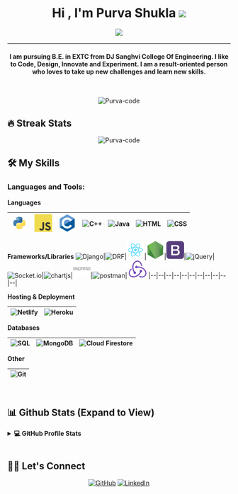 <!--
**Purva-code/Purva-code** is a ✨ _special_ ✨ repository because its `README.md` (this file) appears on your GitHub profile.

Here are some ideas to get you started:

- 🔭 I’m currently working on ...
- 🌱 I’m currently learning ...
- 👯 I’m looking to collaborate on ...
- 🤔 I’m looking for help with ...
- 💬 Ask me about ...
- 📫 How to reach me: ...
- 😄 Pronouns: ...
- ⚡ Fun fact: ...
-->

<h1 align="center">Hi , I'm Purva Shukla <img src="https://media.giphy.com/media/hvRJCLFzcasrR4ia7z/giphy.gif" width="35"></h1>
<p align="center">
  <a href="https://github.com/DenverCoder1/readme-typing-svg"><img src="https://readme-typing-svg.herokuapp.com?lines=EXTC+Student;Java+Developer;Web+Developer;DS%20Enthusiast;Always%20learning%20new%20things&center=true&width=500&height=50"></a>
</p>
<hr/>
<h4 align="center">I am pursuing B.E. in EXTC from DJ Sanghvi College Of Engineering. I like to Code, Design, Innovate and Experiment. I am a result-oriented person who loves to take up new challenges and learn new skills.</h4>
<br>
<p align="center"> <img src="https://komarev.com/ghpvc/?username=Purva-code&label=Profile%20views&color=0e75b6&style=plastic" alt="Purva-code" /> </p>

## 🔥 Streak Stats
<p align="center"><img src="https://github-readme-streak-stats.herokuapp.com/?user=Purva-code&theme=algolia" alt="Purva-code"  /></p>


## 🛠️ My Skills

<h3 align="left">Languages and Tools:</h3>

**Languages**


<img title="Python" alt="Python" width="40px" src="https://raw.githubusercontent.com/github/explore/master/topics/python/python.png" />|<img alt="JS" title="JavaScript" width="40px" src="https://raw.githubusercontent.com/github/explore/master/topics/javascript/javascript.png">| <img src="https://raw.githubusercontent.com/devicons/devicon/master/icons/c/c-original.svg" alt="c" width="40" height="40"/>|<img title="C++" alt="C++" width="40px" src="https://upload.wikimedia.org/wikipedia/commons/thumb/1/18/ISO_C%2B%2B_Logo.svg/1200px-ISO_C%2B%2B_Logo.svg.png">|<img title="Java" alt="Java" width="40px" src="https://logoeps.com/wp-content/uploads/2011/06/java-logo-vector.png">|<img title="HTML" alt="HTML" width="40px" src="https://www.w3.org/html/logo/downloads/HTML5_Badge_512.png">|<img title="CSS" alt="CSS" width="40px" src="https://www.pngix.com/pngfile/big/193-1937198_image-result-for-css3-icon-css-logo-transparent.png">
|--|--|--|--|--|--|--|

**Frameworks/Libraries**
<img title="Django" alt="Django" height="30px" src="https://twilio-cms-prod.s3.amazonaws.com/original_images/django-dark.png">|<img title="Django Rest Framework" alt="DRF" width="45px" src="https://storage.googleapis.com/cw-p1w5jpim0sdhkccw8gr/media/blog-images/drf-logo2.png">|<img title="React" alt="React" width="40px" src="https://raw.githubusercontent.com/github/explore/master/topics/react/react.png">|<img title="Node" alt="Node" width="40px" src="https://raw.githubusercontent.com/github/explore/80688e429a7d4ef2fca1e82350fe8e3517d3494d/topics/nodejs/nodejs.png">|<img title="Bootstrap" alt="Bootstrap" width="40px" src="https://raw.githubusercontent.com/github/explore/master/topics/bootstrap/bootstrap.png">|<img title="jQuery" alt="jQuery" width="40px" src="https://res.cloudinary.com/penname/image/fetch/https://miro.medium.com/max/570/1*QR2SBNwG75LyY5uwqWpN3A.png">|<img title="Socket.io" alt="Socket.io" width="40px" src="https://upload.wikimedia.org/wikipedia/commons/9/96/Socket-io.svg">|<img src="https://www.chartjs.org/media/logo-title.svg" alt="chartjs" width="40" height="40"/>|<img src="https://raw.githubusercontent.com/devicons/devicon/master/icons/express/express-original-wordmark.svg" alt="express" width="40" height="40"/>|<img src="https://www.vectorlogo.zone/logos/getpostman/getpostman-icon.svg" alt="postman" width="40" height="40"/>| <img src="https://raw.githubusercontent.com/devicons/devicon/master/icons/redux/redux-original.svg" alt="redux" width="40" height="40"/>
|--|--|--|--|--|--|--|--|--|--|--|


**Hosting & Deployment**

|<img title="Netlify" alt="Netlify" width="40px" src="https://jeancochrane.com/static/images/blog/netlify-identity-dealbreakers/netlify-logo.png">|<img title="Heroku" alt="Heroku" width="40px" src="https://cdn.iconscout.com/icon/free/png-512/heroku-5-569467.png">
|--|--|

**Databases**

<img title="SQL" alt="SQL" width="60px" src="https://download.logo.wine/logo/MySQL/MySQL-Logo.wine.png">|<img title="MongoDB" alt="MongoDB" height="30px" src="https://webassets.mongodb.com/_com_assets/cms/mongodb_logo1-76twgcu2dm.png">|<img title="Cloud Firestore" alt="Cloud Firestore" width="40px" src="https://raw.githubusercontent.com/jovotech/jovo-marketplace/master/thumbnails/jovo-db-firestore.png"> <br>
|--|--|--|

**Other**

|<img title="Git" alt="Git" width="40px" src="https://avatars.githubusercontent.com/u/18133?s=200&v=4">
|--|


<!-- <p align="left"> <a href="https://getbootstrap.com" target="_blank"> <img src="https://raw.githubusercontent.com/devicons/devicon/master/icons/bootstrap/bootstrap-plain-wordmark.svg" alt="bootstrap" width="40" height="40"/> </a> <a href="https://www.cprogramming.com/" target="_blank"> <img src="https://raw.githubusercontent.com/devicons/devicon/master/icons/c/c-original.svg" alt="c" width="40" height="40"/> </a><a href="https://www.w3schools.com/css/" target="_blank"> <img src="https://raw.githubusercontent.com/devicons/devicon/master/icons/css3/css3-original-wordmark.svg" alt="css3" width="40" height="40"/> </a> <a href="https://www.djangoproject.com/" target="_blank"> <img src="https://raw.githubusercontent.com/devicons/devicon/master/icons/django/django-original.svg" alt="django" width="40" height="40"/> </a> <a href="https://expressjs.com" target="_blank"> <img src="https://raw.githubusercontent.com/devicons/devicon/master/icons/express/express-original-wordmark.svg" alt="express" width="40" height="40"/> </a> <a href="https://firebase.google.com/" target="_blank"> <img src="https://www.vectorlogo.zone/logos/firebase/firebase-icon.svg" alt="firebase" width="40" height="40"/> </a> <a href="https://git-scm.com/" target="_blank"> <img src="https://www.vectorlogo.zone/logos/git-scm/git-scm-icon.svg" alt="git" width="40" height="40"/> </a> <a href="https://heroku.com" target="_blank"> <img src="https://www.vectorlogo.zone/logos/heroku/heroku-icon.svg" alt="heroku" width="40" height="40"/> </a> <a href="https://www.w3.org/html/" target="_blank"> <img src="https://raw.githubusercontent.com/devicons/devicon/master/icons/html5/html5-original-wordmark.svg" alt="html5" width="40" height="40"/> </a> <a href="https://www.java.com" target="_blank"> <img src="https://raw.githubusercontent.com/devicons/devicon/master/icons/java/java-original.svg" alt="java" width="40" height="40"/> </a> <a href="https://developer.mozilla.org/en-US/docs/Web/JavaScript" target="_blank"> <img src="https://raw.githubusercontent.com/devicons/devicon/master/icons/javascript/javascript-original.svg" alt="javascript" width="40" height="40"/> </a> <a href="https://www.mongodb.com/" target="_blank"> <img src="https://raw.githubusercontent.com/devicons/devicon/master/icons/mongodb/mongodb-original-wordmark.svg" alt="mongodb" width="40" height="40"/> </a> <a href="https://www.mysql.com/" target="_blank"> <img src="https://raw.githubusercontent.com/devicons/devicon/master/icons/mysql/mysql-original-wordmark.svg" alt="mysql" width="40" height="40"/> </a> <a href="https://nodejs.org" target="_blank"> <img src="https://raw.githubusercontent.com/devicons/devicon/master/icons/nodejs/nodejs-original-wordmark.svg" alt="nodejs" width="40" height="40"/> </a> <a href="https://postman.com" target="_blank"> <img src="https://www.vectorlogo.zone/logos/getpostman/getpostman-icon.svg" alt="postman" width="40" height="40"/> </a> <a href="https://www.python.org" target="_blank"> <img src="https://raw.githubusercontent.com/devicons/devicon/master/icons/python/python-original.svg" alt="python" width="40" height="40"/> </a> <a href="https://reactjs.org/" target="_blank"></a><a href="https://www.sqlite.org/" target="_blank"> <img src="https://www.vectorlogo.zone/logos/sqlite/sqlite-icon.svg" alt="sqlite" width="40" height="40"/> </a><a href="https://www.oracle.com/in/database/" target="_blank"> <img src="https://www.vectorlogo.zone/logos/oracle/oracle-ar21.svg" alt="oracle-database" width="40" height="40"/> </a><a href="https://hibernate.org/" target="_blank"> <img src="https://www.vectorlogo.zone/logos/hibernate/hibernate-ar21.svg" alt="hibernate" width="40" height="40"/> </a> </p> -->

<br/>

## 📊 Github Stats (Expand to View) 


<details> 
  <summary><b>💻 GitHub Profile Stats</b></summary>
  <br/>
  
  &nbsp;
	  <img src="https://github-readme-stats.vercel.app/api/top-langs?username=Purva-code&show_icons=true&locale=en&layout=compact&theme=algolia" alt="Purva-code" height="192px"/>
  <br/>
  </p>
</details>

<br/>

## 🙋‍♀️ Let's Connect
<p align="center">
	<a href="https://github.com/Purva-code"><img src="https://img.icons8.com/bubbles/50/000000/github.png" alt="GitHub"/></a>
	<a href="https://www.linkedin.com/in/purva-shukla-76a9a41b8/"><img src="https://img.icons8.com/bubbles/50/000000/linkedin.png" alt="LinkedIn"/></a>
	
</p>
